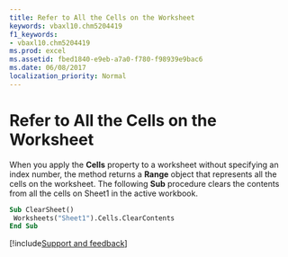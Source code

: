 ```yaml
---
title: Refer to All the Cells on the Worksheet
keywords: vbaxl10.chm5204419
f1_keywords:
- vbaxl10.chm5204419
ms.prod: excel
ms.assetid: fbed1840-e9eb-a7a0-f780-f98939e9bac6
ms.date: 06/08/2017
localization_priority: Normal
---
```



# Refer to All the Cells on the Worksheet

When you apply the  **Cells** property to a worksheet without specifying an index number, the method returns a **Range** object that represents all the cells on the worksheet. The following **Sub** procedure clears the contents from all the cells on Sheet1 in the active workbook.


```vb
Sub ClearSheet() 
 Worksheets("Sheet1").Cells.ClearContents 
End Sub
```

[!include[Support and feedback](~/includes/feedback-boilerplate.md)]
